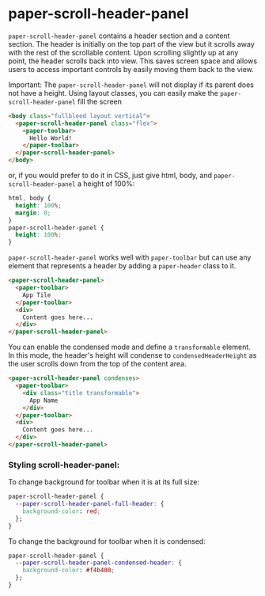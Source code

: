 paper-scroll-header-panel
========================

`paper-scroll-header-panel` contains a header section and a content section. The header is initially on the top part of the view but it scrolls away with the rest of the scrollable content. Upon scrolling slightly up at any point, the header scrolls back into view. This saves screen space and allows users to access important controls by easily moving them back to the view.

Important: The `paper-scroll-header-panel` will not display if its parent does not have a height. Using layout classes, you can easily make the `paper-scroll-header-panel` fill the screen

```html
<body class="fullbleed layout vertical">
  <paper-scroll-header-panel class="flex">
    <paper-toolbar>
      Hello World!
    </paper-toolbar>
  </paper-scroll-header-panel>
</body>
```
or, if you would prefer to do it in CSS, just give html, body, and `paper-scroll-header-panel` a height of 100%:
```css
html, body {
  height: 100%;
  margin: 0;
}
paper-scroll-header-panel {
  height: 100%;
}
```
`paper-scroll-header-panel` works well with `paper-toolbar` but can use any element that represents a header by adding a `paper-header` class to it.

```html
<paper-scroll-header-panel>
  <paper-toolbar>
    App Tile
  </paper-toolbar>
  <div>
    Content goes here...
  </div>
</paper-scroll-header-panel>
```

You can enable the condensed mode and define a `transformable` element. In this mode,
the header's height will condense to `condensedHeaderHeight` as the user scrolls 
down from the top of the content area.

```html
<paper-scroll-header-panel condenses>
  <paper-toolbar>
    <div class="title transformable">
      App Name
    </div>
  </paper-toolbar>
  <div>
    Content goes here...
  </div>
</paper-scroll-header-panel>
```

### Styling scroll-header-panel:

To change background for toolbar when it is at its full size:

```css
paper-scroll-header-panel {
  --paper-scroll-header-panel-full-header: {
    background-color: red;
  };
}
```

To change the background for toolbar when it is condensed:

```css
paper-scroll-header-panel {
  --paper-scroll-header-panel-condensed-header: {
    background-color: #f4b400;
  };
}
```
